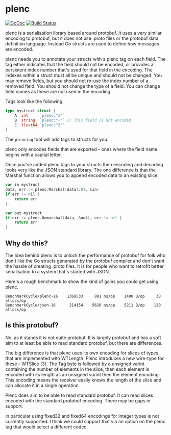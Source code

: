 
# plenc

[![GoDoc](https://godoc.org/github.com/philpearl/plenc?status.svg)](https://godoc.org/github.com/philpearl/plenc) 
[![Build Status](https://travis-ci.org/philpearl/plenc.svg)](https://travis-ci.org/philpearl/plenc)

plenc is a serialisation library based around protobuf. It uses a very similar encoding to protobuf, but it does not use .proto files or the protobuf data definition language. Instead Go structs are used to define how messages are encoded.

plenc needs you to annotate your structs with a plenc tag on each field. The tag either indicates that the field should not be encoded, or provides a persistent index number that's used for that field in the encoding. The indexes within a struct must all be unique and should not be changed. You may remove fields, but you should not re-use the index number of a removed field. You should not change the type of a field. You can change field names as these are not used in the encoding.

Tags look like the following.

```go
type mystruct struct {
	A  int     `plenc:"1"`
	B  string  `plenc:"-"` // This field is not encoded
	C  float64 `plenc:"2"`
}
```

The `plenctag` tool will add tags to structs for you.

plenc only encodes fields that are exported - ones where the field name begins with a capital letter.

Once you've added plenc tags to your structs then encoding and decoding looks very like the JSON standard library. The one difference is that the Marshal function allows you to append encoded data to an existing slice.

```go
var in mystruct 
data, err := plenc.Marshal(data[:0], &in)
if err != nil {
	return err
}

var out mystruct
if err := plenc.Unmarshal(data, &out); err != nil {
	return err
}
```

## Why do this?

The idea behind plenc is to unlock the performance of protobuf for folk who don't like the Go structs generated by the protobuf compiler and don't want the hassle of creating .proto files. It is for people who want to retrofit better serialisation to a system that's started with JSON.

Here's a rough benchmark to show the kind of gains you could get using plenc.

```
BenchmarkCycle/plenc-16    1369533     881 ns/op    1400 B/op     38 allocs/op
BenchmarkCycle/json-16      214154    5620 ns/op    5211 B/op    120 allocs/op
```

## Is this protobuf?
No, as it stands it is not quite protobuf. It is largely protobuf and has a soft aim to at least be able to read standard protobuf, but there are differences.

The big difference is that plenc uses its own encoding for slices of types that are implemented with WTLength. Plenc introduces a new wire-type for these - WTSlice (3). The Tag byte is followed by a unsigned varint containing the number of elements in the slice, then each element is encoded with its length as an unsigned varint then the element encoding. This encoding means the receiver easily knows the length of the slice and can allocate it in a single operation.

Plenc does aim to be able to read standard protobuf. It can read slices encoded with the standard protobuf encoding. There may be gaps in support. 

In particular using fixed32 and fixed64 encodings for integer types is not currently supported. I think we could support that via an option on the plenc tag that would select a different codec.

